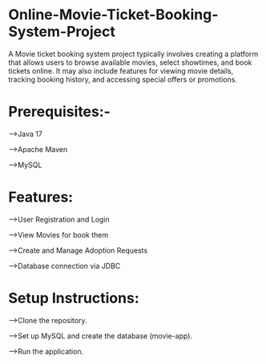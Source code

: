 # Online-Movie-Ticket-Booking-System-Project
A Movie ticket booking system project typically involves creating a platform that allows users to browse available movies, select showtimes, and book tickets online. It may also include features for viewing movie details, tracking booking history, and accessing special offers or promotions.

# Prerequisites:-
-->Java 17

-->Apache Maven

-->MySQL

# Features:
-->User Registration and Login

-->View Movies for book them

-->Create and Manage Adoption Requests

-->Database connection via JDBC

# Setup Instructions:
-->Clone the repository.

-->Set up MySQL and create the database (movie-app).

-->Run the application.
